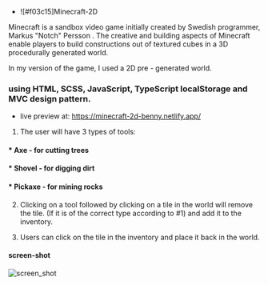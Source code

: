 - ![#f03c15]Minecraft-2D

Minecraft is a sandbox video game initially created by Swedish programmer, Markus "Notch" Persson .
The creative and building aspects of Minecraft enable players to build constructions out of textured cubes in a 3D procedurally generated world.

In my version of the game, I used a 2D pre - generated world.

### using HTML, SCSS, JavaScript, TypeScript localStorage and MVC design pattern.

* live preview at: https://minecraft-2d-benny.netlify.app/

1. The user will have 3 types of tools:

#### * Axe     - for cutting trees
#### * Shovel  - for digging dirt
#### * Pickaxe - for mining rocks   

2. Clicking on a tool followed by clicking on a tile in the
world will remove the tile. (If it is of the correct type
according to #1) and add it to the inventory.

3. Users can click on the tile in the inventory and place
it back in the world.
#### screen-shot
![screen_shot](https://user-images.githubusercontent.com/53153372/216789781-a5c2dc58-7572-426c-b5a1-008dfd0e81cb.png)

